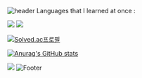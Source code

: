 

![header](https://capsule-render.vercel.app/api?type=waving&color=gradient&height=230&section=header&text=SeanKim's%20World&fontSize=60&fontAlignY=60&fontAlign=30)
Languages that I learned at once :

<img src="https://img.shields.io/badge/Python-3766AB?style=flat-square&logo=Python&logoColor=white"/></a> <img src="https://img.shields.io/badge/Java-007396?style=flat-square&logo=Java&logoColor=white"/></a>


[![Solved.ac프로필](http://mazassumnida.wtf/api/v2/generate_badge?boj=ho00007)](https://solved.ac/ho00007)

[![Anurag's GitHub stats](https://github-readme-stats.vercel.app/api?username=sean-kim-27)](https://github.com/sean-kim-27/github-readme-stats)

<a href="https://instagram.com/eto1le.sean"><img src="https://img.shields.io/badge/Instagram-E4405F?style=flat-square&logo=Instagram&logoColor=white&link=https://instagram.com/eto1le.sean"/></a>
![Footer](https://capsule-render.vercel.app/api?type=waving&color=gradient&height=160&section=footer)


